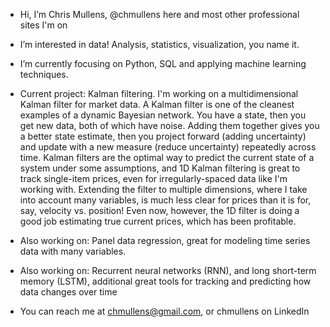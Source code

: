 - Hi, I’m Chris Mullens, @chmullens here and most other professional sites I'm on
- I’m interested in data! Analysis, statistics, visualization, you name it.
- I’m currently focusing on Python, SQL and applying machine learning techniques. 
- Current project: Kalman filtering. I'm working on a multidimensional Kalman
  filter for market data. A Kalman filter is one of the cleanest examples of a
  dynamic Bayesian network. You have a state, then you get new data, both of
  which have noise. Adding them together gives you a better state estimate, then
  you project forward (adding uncertainty) and update with a new measure (reduce
  uncertainty) repeatedly across time. Kalman filters are the optimal way to 
  predict the current state of a system under some assumptions, and 1D Kalman
  filtering is great to track single-item prices, even for irregularly-spaced
  data like I'm working with. Extending the filter to multiple dimensions, where
  I take into account many variables, is much less clear for prices than it is 
  for, say, velocity vs. position! Even now, however, the 1D filter is doing a
  good job estimating true current prices, which has been profitable.
- Also working on: Panel data regression, great for modeling time series data
  with many variables. 
- Also working on: Recurrent neural networks (RNN), and long short-term memory
  (LSTM), additional great tools for tracking and predicting how data changes 
  over time
  
- You can reach me at chmullens@gmail.com, or chmullens on LinkedIn

<!---
chmullens/chmullens is a ✨ special ✨ repository because its `README.md` (this file) appears on your GitHub profile.
You can click the Preview link to take a look at your changes.
--->
